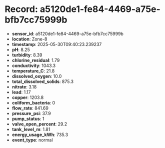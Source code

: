# Record: a5120de1-fe84-4469-a75e-bfb7cc75999b

- **sensor_id**: a5120de1-fe84-4469-a75e-bfb7cc75999b
- **location**: Zone-8
- **timestamp**: 2025-05-30T09:40:23.239237
- **pH**: 8.25
- **turbidity**: 8.39
- **chlorine_residual**: 1.79
- **conductivity**: 1043.3
- **temperature_C**: 21.8
- **dissolved_oxygen**: 10.0
- **total_dissolved_solids**: 875.3
- **nitrate**: 3.18
- **lead**: 1.17
- **copper**: 1203.8
- **coliform_bacteria**: 0
- **flow_rate**: 841.69
- **pressure_psi**: 37.9
- **pump_status**: 1
- **valve_open_percent**: 29.2
- **tank_level_m**: 1.81
- **energy_usage_kWh**: 735.3
- **event_type**: normal